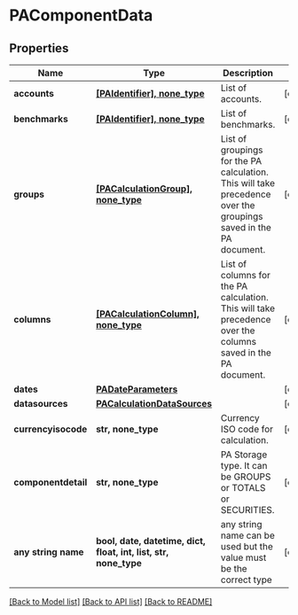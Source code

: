 # PAComponentData


## Properties
Name | Type | Description | Notes
------------ | ------------- | ------------- | -------------
**accounts** | [**[PAIdentifier], none_type**](PAIdentifier.md) | List of accounts. | [optional] 
**benchmarks** | [**[PAIdentifier], none_type**](PAIdentifier.md) | List of benchmarks. | [optional] 
**groups** | [**[PACalculationGroup], none_type**](PACalculationGroup.md) | List of groupings for the PA calculation. This will take precedence over the groupings saved in the PA document. | [optional] 
**columns** | [**[PACalculationColumn], none_type**](PACalculationColumn.md) | List of columns for the PA calculation. This will take precedence over the columns saved in the PA document. | [optional] 
**dates** | [**PADateParameters**](PADateParameters.md) |  | [optional] 
**datasources** | [**PACalculationDataSources**](PACalculationDataSources.md) |  | [optional] 
**currencyisocode** | **str, none_type** | Currency ISO code for calculation. | [optional] 
**componentdetail** | **str, none_type** | PA Storage type. It can be GROUPS or TOTALS or SECURITIES. | [optional] 
**any string name** | **bool, date, datetime, dict, float, int, list, str, none_type** | any string name can be used but the value must be the correct type | [optional]

[[Back to Model list]](../README.md#documentation-for-models) [[Back to API list]](../README.md#documentation-for-api-endpoints) [[Back to README]](../README.md)


